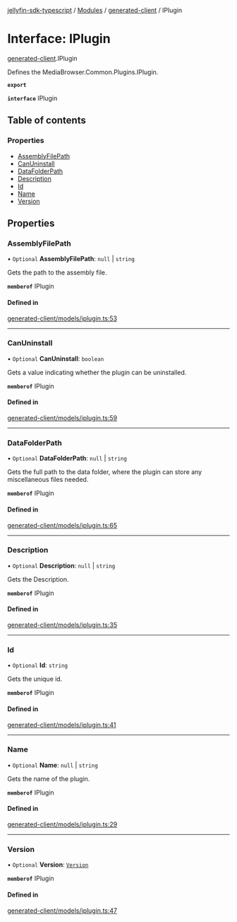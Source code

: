 [jellyfin-sdk-typescript](../README.md) / [Modules](../modules.md) / [generated-client](../modules/generated_client.md) / IPlugin

# Interface: IPlugin

[generated-client](../modules/generated_client.md).IPlugin

Defines the MediaBrowser.Common.Plugins.IPlugin.

**`export`**

**`interface`** IPlugin

## Table of contents

### Properties

- [AssemblyFilePath](generated_client.IPlugin.md#assemblyfilepath)
- [CanUninstall](generated_client.IPlugin.md#canuninstall)
- [DataFolderPath](generated_client.IPlugin.md#datafolderpath)
- [Description](generated_client.IPlugin.md#description)
- [Id](generated_client.IPlugin.md#id)
- [Name](generated_client.IPlugin.md#name)
- [Version](generated_client.IPlugin.md#version)

## Properties

### AssemblyFilePath

• `Optional` **AssemblyFilePath**: ``null`` \| `string`

Gets the path to the assembly file.

**`memberof`** IPlugin

#### Defined in

[generated-client/models/iplugin.ts:53](https://github.com/thornbill/jellyfin-sdk-typescript/blob/350a9a5/src/generated-client/models/iplugin.ts#L53)

___

### CanUninstall

• `Optional` **CanUninstall**: `boolean`

Gets a value indicating whether the plugin can be uninstalled.

**`memberof`** IPlugin

#### Defined in

[generated-client/models/iplugin.ts:59](https://github.com/thornbill/jellyfin-sdk-typescript/blob/350a9a5/src/generated-client/models/iplugin.ts#L59)

___

### DataFolderPath

• `Optional` **DataFolderPath**: ``null`` \| `string`

Gets the full path to the data folder, where the plugin can store any miscellaneous files needed.

**`memberof`** IPlugin

#### Defined in

[generated-client/models/iplugin.ts:65](https://github.com/thornbill/jellyfin-sdk-typescript/blob/350a9a5/src/generated-client/models/iplugin.ts#L65)

___

### Description

• `Optional` **Description**: ``null`` \| `string`

Gets the Description.

**`memberof`** IPlugin

#### Defined in

[generated-client/models/iplugin.ts:35](https://github.com/thornbill/jellyfin-sdk-typescript/blob/350a9a5/src/generated-client/models/iplugin.ts#L35)

___

### Id

• `Optional` **Id**: `string`

Gets the unique id.

**`memberof`** IPlugin

#### Defined in

[generated-client/models/iplugin.ts:41](https://github.com/thornbill/jellyfin-sdk-typescript/blob/350a9a5/src/generated-client/models/iplugin.ts#L41)

___

### Name

• `Optional` **Name**: ``null`` \| `string`

Gets the name of the plugin.

**`memberof`** IPlugin

#### Defined in

[generated-client/models/iplugin.ts:29](https://github.com/thornbill/jellyfin-sdk-typescript/blob/350a9a5/src/generated-client/models/iplugin.ts#L29)

___

### Version

• `Optional` **Version**: [`Version`](generated_client.Version.md)

**`memberof`** IPlugin

#### Defined in

[generated-client/models/iplugin.ts:47](https://github.com/thornbill/jellyfin-sdk-typescript/blob/350a9a5/src/generated-client/models/iplugin.ts#L47)
